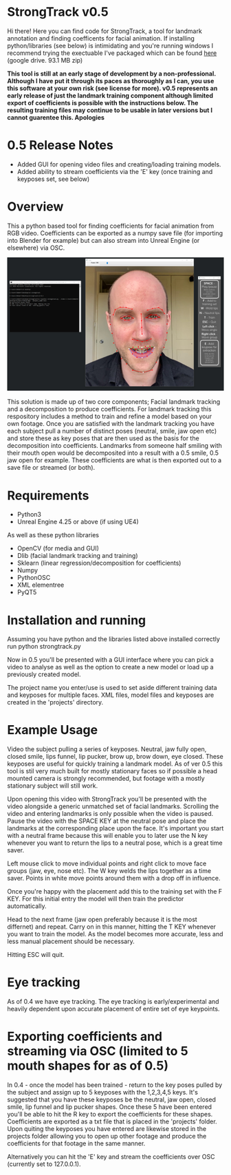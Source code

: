 # StrongTrack v0.5
Hi there! Here you can find code for StrongTrack, a tool for landmark annotation and finding coefficents for facial animation. If installing python/libraries (see below) is intimidating and you're running windows I recommend trying the exectuable I've packaged which can be found [here](https://drive.google.com/file/d/1bVxQdJbxzjYnJKy9akgAfph3RrkIq1rH/view?usp=sharing) (google drive. 93.1 MB zip)

**This tool is still at an early stage of development by a non-professional. Although I have put it through its paces as thoroughly as I can, you use this software at your own risk (see license for more). v0.5 represents an early release of just the landmark training component although limited export of coefficients is possible with the instructions below. The resulting training files may continue to be usable in later versions but I cannot guarentee this. Apologies**

# 0.5 Release Notes
* Added GUI for opening video files and creating/loading training models.
* Added ability to stream coefficients via the 'E' key (once training and keyposes set, see below)

# Overview
This a python based tool for finding coefficients for facial animation from RGB video. Coefficients can be exported as a numpy save file (for importing into Blender for example) but can also stream into Unreal Engine (or elsewhere) via OSC.

![Screenshot](/0.5/projects/images/screenshot.jpg)

This solution is made up of two core components; Facial landmark tracking and a decomposition to produce coefficients. For landmark tracking this respository includes a method to train and refine a model based on your own footage. Once you are satisfied with the landmark tracking you have each subject pull a number of distinct poses (neutral, smile, jaw open etc) and store these as key poses that are then used as the basis for the decomposition into coefficients. Landmarks from someone half smiling with their mouth open would be decomposited into a result with a 0.5 smile, 0.5 jaw open for example. These coefficients are what is then exported out to a save file or streamed (or both).

# Requirements
* Python3
* Unreal Engine 4.25 or above (if using UE4)

As well as these python libraries
* OpenCV (for media and GUI)
* Dlib (facial landmark tracking and training)
* Sklearn (linear regression/decomposition for coefficients)
* Numpy
* PythonOSC 
* XML elementree 
* PyQT5

# Installation and running
Assuming you have python and the libraries listed above installed correctly run python strongtrack.py

Now in 0.5 you'll be presented with a GUI interface where you can pick a video to analyse as well as the option to create a new model or load up a previously created model.

The project name you enter/use is used to set aside different training data and keyposes for multiple faces. XML files, model files and keyposes are created in the 'projects' directory.

# Example Usage
Video the subject pulling a series of keyposes. Neutral, jaw fully open, closed smile, lips funnel, lip pucker, brow up, brow down, eye closed. These keyposes are useful for quickly training a landmark model. As of ver 0.5 this tool is stil very much built for mostly stationary faces so if possible a head mounted camera is strongly recommended, but footage with a mostly stationary subject will still work.

Upon opening this video with StrongTrack you'll be presented with the video alongside a generic unmatched set of facial landmarks. Scrolling the video and entering landmarks is only possible when the video is paused. Pause the video with the SPACE KEY at the neutral pose and place the landmarks at the corresponding place upon the face. It's important you start with a neutral frame because this will enable you to later use the N key whenever you want to return the lips to a neutral pose, which is a great time saver.

Left mouse click to move individual points and right click to move face groups (jaw, eye, nose etc). The W key welds the lips together as a time saver. Points in white move points around them with a drop off in influence. 

Once you're happy with the placement add this to the training set with the F KEY. For this initial entry the model will then train the predictor automatically.

Head to the next frame (jaw open preferably because it is the most differnet) and repeat. Carry on in this manner, hitting the T KEY whenever you want to train the model. As the model becomes more accurate, less and less manual placement should be necessary. 

Hitting ESC will quit.

# Eye tracking
As of 0.4 we have eye tracking. The eye tracking is early/experimental and heavily dependent upon accurate placement of entire set of eye keypoints.

# Exporting coefficients and streaming via OSC (limited to 5 mouth shapes for as of 0.5)
In 0.4 - once the model has been trained - return to the key poses pulled by the subject and assign up to 5 keyposes with the 1,2,3,4,5 keys. It's suggested that you have these keyposes be the neutral, jaw open, closed smile, lip funnel and lip pucker shapes. Once these 5 have been entered you'll be able to hit the R key to export the coefficients for these shapes. Coefficients are exported as a txt file that is placed in the 'projects' folder. Upon quiting the keyposes you have entered are likewise stored in the projects folder allowing you to open up other footage and produce the coefficients for that footage in the same manner.

Alternatively you can hit the 'E' key and stream the coefficients over OSC (currently set to 127.0.0.1).

